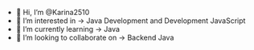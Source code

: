 - 👋 Hi, I’m @Karina2510
- 👀 I’m interested in -> Java Development and Development JavaScript
- 🌱 I’m currently learning -> Java
- 💞️ I’m looking to collaborate on -> Backend Java


<!---
Karina2510/Karina2510 is a ✨ special ✨ repository because its `README.md` (this file) appears on your GitHub profile.
You can click the Preview link to take a look at your changes.
--->
